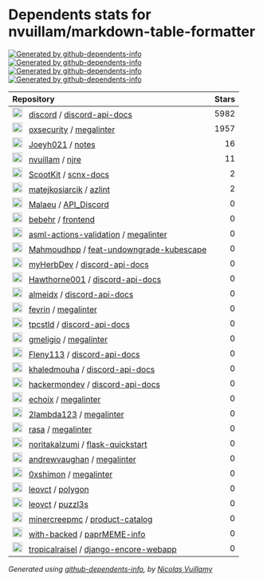 # Dependents stats for nvuillam/markdown-table-formatter

[![Generated by github-dependents-info](https://img.shields.io/static/v1?label=Used%20by&message=30&color=informational&logo=slickpic)](https://github.com/nvuillam/markdown-table-formatter/network/dependents)
[![Generated by github-dependents-info](https://img.shields.io/static/v1?label=Used%20by%20(public)&message=30&color=informational&logo=slickpic)](https://github.com/nvuillam/markdown-table-formatter/network/dependents)
[![Generated by github-dependents-info](https://img.shields.io/static/v1?label=Used%20by%20(private)&message=-30&color=informational&logo=slickpic)](https://github.com/nvuillam/markdown-table-formatter/network/dependents)
[![Generated by github-dependents-info](https://img.shields.io/static/v1?label=Used%20by%20(stars)&message=0&color=informational&logo=slickpic)](https://github.com/nvuillam/markdown-table-formatter/network/dependents)

| Repository | Stars  |
| :--------  | -----: |
|<img class="avatar mr-2" src="https://avatars.githubusercontent.com/u/1965106?s=40&v=4" width="20" height="20" alt="">  &nbsp; [discord](https://github.com/discord) / [discord-api-docs](https://github.com/discord/discord-api-docs) | 5982 |
|<img class="avatar mr-2" src="https://avatars.githubusercontent.com/u/89921661?s=40&v=4" width="20" height="20" alt="">  &nbsp; [oxsecurity](https://github.com/oxsecurity) / [megalinter](https://github.com/oxsecurity/megalinter) | 1957 |
|<img class="avatar mr-2" src="https://avatars.githubusercontent.com/u/37697107?s=40&v=4" width="20" height="20" alt="">  &nbsp; [Joeyh021](https://github.com/Joeyh021) / [notes](https://github.com/Joeyh021/notes) | 16 |
|<img class="avatar mr-2" src="https://avatars.githubusercontent.com/u/17500430?s=40&v=4" width="20" height="20" alt="">  &nbsp; [nvuillam](https://github.com/nvuillam) / [njre](https://github.com/nvuillam/njre) | 11 |
|<img class="avatar mr-2" src="https://avatars.githubusercontent.com/u/46630256?s=40&v=4" width="20" height="20" alt="">  &nbsp; [ScootKit](https://github.com/ScootKit) / [scnx-docs](https://github.com/ScootKit/scnx-docs) | 2 |
|<img class="avatar mr-2" src="https://avatars.githubusercontent.com/u/17553050?s=40&v=4" width="20" height="20" alt="">  &nbsp; [matejkosiarcik](https://github.com/matejkosiarcik) / [azlint](https://github.com/matejkosiarcik/azlint) | 2 |
|<img class="avatar mr-2" src="https://avatars.githubusercontent.com/u/146065732?s=40&v=4" width="20" height="20" alt="">  &nbsp; [Malaeu](https://github.com/Malaeu) / [API_Discord](https://github.com/Malaeu/API_Discord) | 0 |
|<img class="avatar mr-2" src="https://avatars.githubusercontent.com/u/84272511?s=40&v=4" width="20" height="20" alt="">  &nbsp; [bebehr](https://github.com/bebehr) / [frontend](https://github.com/bebehr/frontend) | 0 |
|<img class="avatar mr-2" src="https://avatars.githubusercontent.com/u/94458112?s=40&v=4" width="20" height="20" alt="">  &nbsp; [asml-actions-validation](https://github.com/asml-actions-validation) / [megalinter](https://github.com/asml-actions-validation/megalinter) | 0 |
|<img class="avatar mr-2" src="https://avatars.githubusercontent.com/u/165152196?s=40&v=4" width="20" height="20" alt="">  &nbsp; [Mahmoudhpp](https://github.com/Mahmoudhpp) / [feat-undowngrade-kubescape](https://github.com/Mahmoudhpp/feat-undowngrade-kubescape) | 0 |
|<img class="avatar mr-2" src="https://avatars.githubusercontent.com/u/137535445?s=40&v=4" width="20" height="20" alt="">  &nbsp; [myHerbDev](https://github.com/myHerbDev) / [discord-api-docs](https://github.com/myHerbDev/discord-api-docs) | 0 |
|<img class="avatar mr-2" src="https://avatars.githubusercontent.com/u/110597351?s=40&v=4" width="20" height="20" alt="">  &nbsp; [Hawthorne001](https://github.com/Hawthorne001) / [discord-api-docs](https://github.com/Hawthorne001/discord-api-docs) | 0 |
|<img class="avatar mr-2" src="https://avatars.githubusercontent.com/u/42935195?s=40&v=4" width="20" height="20" alt="">  &nbsp; [almeidx](https://github.com/almeidx) / [discord-api-docs](https://github.com/almeidx/discord-api-docs) | 0 |
|<img class="avatar mr-2" src="https://avatars.githubusercontent.com/u/5051062?s=40&v=4" width="20" height="20" alt="">  &nbsp; [fevrin](https://github.com/fevrin) / [megalinter](https://github.com/fevrin/megalinter) | 0 |
|<img class="avatar mr-2" src="https://avatars.githubusercontent.com/u/5456182?s=40&v=4" width="20" height="20" alt="">  &nbsp; [tpcstld](https://github.com/tpcstld) / [discord-api-docs](https://github.com/tpcstld/discord-api-docs) | 0 |
|<img class="avatar mr-2" src="https://avatars.githubusercontent.com/u/22875166?s=40&v=4" width="20" height="20" alt="">  &nbsp; [gmeligio](https://github.com/gmeligio) / [megalinter](https://github.com/gmeligio/megalinter) | 0 |
|<img class="avatar mr-2" src="https://avatars.githubusercontent.com/u/45207244?s=40&v=4" width="20" height="20" alt="">  &nbsp; [Fleny113](https://github.com/Fleny113) / [discord-api-docs](https://github.com/Fleny113/discord-api-docs) | 0 |
|<img class="avatar mr-2" src="https://avatars.githubusercontent.com/u/63879905?s=40&v=4" width="20" height="20" alt="">  &nbsp; [khaledmouha](https://github.com/khaledmouha) / [discord-api-docs](https://github.com/khaledmouha/discord-api-docs) | 0 |
|<img class="avatar mr-2" src="https://avatars.githubusercontent.com/u/60828015?s=40&v=4" width="20" height="20" alt="">  &nbsp; [hackermondev](https://github.com/hackermondev) / [discord-api-docs](https://github.com/hackermondev/discord-api-docs) | 0 |
|<img class="avatar mr-2" src="https://avatars.githubusercontent.com/u/27212526?s=40&v=4" width="20" height="20" alt="">  &nbsp; [echoix](https://github.com/echoix) / [megalinter](https://github.com/echoix/megalinter) | 0 |
|<img class="avatar mr-2" src="https://avatars.githubusercontent.com/u/54554557?s=40&v=4" width="20" height="20" alt="">  &nbsp; [2lambda123](https://github.com/2lambda123) / [megalinter](https://github.com/2lambda123/megalinter) | 0 |
|<img class="avatar mr-2" src="https://avatars.githubusercontent.com/u/220772?s=40&v=4" width="20" height="20" alt="">  &nbsp; [rasa](https://github.com/rasa) / [megalinter](https://github.com/rasa/megalinter) | 0 |
|<img class="avatar mr-2" src="https://avatars.githubusercontent.com/u/38166104?s=40&v=4" width="20" height="20" alt="">  &nbsp; [noritakaIzumi](https://github.com/noritakaIzumi) / [flask-quickstart](https://github.com/noritakaIzumi/flask-quickstart) | 0 |
|<img class="avatar mr-2" src="https://avatars.githubusercontent.com/u/1119590?s=40&v=4" width="20" height="20" alt="">  &nbsp; [andrewvaughan](https://github.com/andrewvaughan) / [megalinter](https://github.com/andrewvaughan/megalinter) | 0 |
|<img class="avatar mr-2" src="https://avatars.githubusercontent.com/u/119225835?s=40&v=4" width="20" height="20" alt="">  &nbsp; [0xshimon](https://github.com/0xshimon) / [megalinter](https://github.com/0xshimon/megalinter) | 0 |
|<img class="avatar mr-2" src="https://avatars.githubusercontent.com/u/28714795?s=40&v=4" width="20" height="20" alt="">  &nbsp; [leovct](https://github.com/leovct) / [polygon](https://github.com/leovct/polygon) | 0 |
|<img class="avatar mr-2" src="https://avatars.githubusercontent.com/u/28714795?s=40&v=4" width="20" height="20" alt="">  &nbsp; [leovct](https://github.com/leovct) / [puzzl3s](https://github.com/leovct/puzzl3s) | 0 |
|<img class="avatar mr-2" src="https://avatars.githubusercontent.com/u/20679148?s=40&v=4" width="20" height="20" alt="">  &nbsp; [minercreepmc](https://github.com/minercreepmc) / [product-catalog](https://github.com/minercreepmc/product-catalog) | 0 |
|<img class="avatar mr-2" src="https://avatars.githubusercontent.com/u/103688749?s=40&v=4" width="20" height="20" alt="">  &nbsp; [with-backed](https://github.com/with-backed) / [paprMEME-info](https://github.com/with-backed/paprMEME-info) | 0 |
|<img class="avatar mr-2" src="https://avatars.githubusercontent.com/u/87331818?s=40&v=4" width="20" height="20" alt="">  &nbsp; [tropicalraisel](https://github.com/tropicalraisel) / [django-encore-webapp](https://github.com/tropicalraisel/django-encore-webapp) | 0 |

_Generated using [github-dependents-info](https://github.com/nvuillam/github-dependents-info), by [Nicolas Vuillamy](https://github.com/nvuillam)_